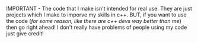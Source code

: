 IMPORTANT - The code that I make isn't intended for real use. They are just projects which I make to imporve my skills in c++.
BUT, if you want to use the code (*for some reason, like there are c++ devs way better than me*) then go right ahead! I don't really have problems of people using my code just give credit!
